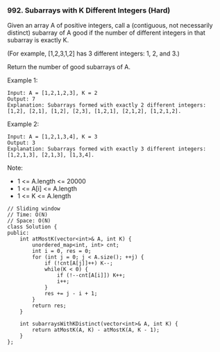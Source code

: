 ### 992. Subarrays with K Different Integers (Hard)

Given an array A of positive integers, call a (contiguous, not necessarily distinct) subarray of A good if the number of different integers in that subarray is exactly K.

(For example, [1,2,3,1,2] has 3 different integers: 1, 2, and 3.)

Return the number of good subarrays of A.

Example 1:

```
Input: A = [1,2,1,2,3], K = 2
Output: 7
Explanation: Subarrays formed with exactly 2 different integers: [1,2], [2,1], [1,2], [2,3], [1,2,1], [2,1,2], [1,2,1,2].
```
Example 2:

```
Input: A = [1,2,1,3,4], K = 3
Output: 3
Explanation: Subarrays formed with exactly 3 different integers: [1,2,1,3], [2,1,3], [1,3,4].
```

Note:

- 1 <= A.length <= 20000
- 1 <= A[i] <= A.length
- 1 <= K <= A.length

```
// Sliding window
// Time: O(N)
// Space: O(N)
class Solution {
public:
    int atMostK(vector<int>& A, int K) {
        unordered_map<int, int> cnt;
        int i = 0, res = 0;
        for (int j = 0; j < A.size(); ++j) {
            if (!cnt[A[j]]++) K--;
            while(K < 0) {
                if (!--cnt[A[i]]) K++;
                i++;
            }
            res += j - i + 1;
        }
        return res;
    }
    
    int subarraysWithKDistinct(vector<int>& A, int K) {
        return atMostK(A, K) - atMostK(A, K - 1);
    }
};
```
